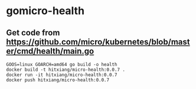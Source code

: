 # gomicro-health

## Get code from https://github.com/micro/kubernetes/blob/master/cmd/health/main.go

```
GOOS=linux GOARCH=amd64 go build -o health
docker build -t hitxiang/micro-health:0.0.7 .
docker run -it hitxiang/micro-health:0.0.7
docker push hitxiang/micro-health:0.0.7
```